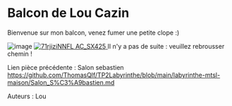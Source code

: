 # Balcon de Lou Cazin

Bienvenue sur mon balcon, venez fumer une petite clope :)

![image](https://user-images.githubusercontent.com/115231432/197831427-4e4cb3b6-da87-4dd8-b421-dd13a28f8d8a.png)
<a href="google.com" target="_blank">
![71rjiziNNFL _AC_SX425_](https://user-images.githubusercontent.com/105215900/197855088-21a07da1-9c9e-4869-b2f8-41eeb4037ec6.png)
</a>
Il n'y a pas de suite : veuillez rebrousser chemin !
 
Lien pièce précédente : Salon sebastien https://github.com/ThomasQlf/TP2Labyrinthe/blob/main/labyrinthe-mtsl-maison/Salon_S%C3%A9bastien.md

Auteurs : Lou 

